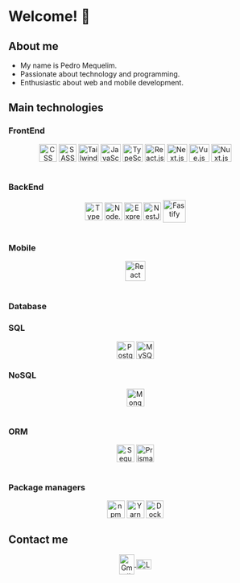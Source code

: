 # Welcome! 👋

<div>
  <h2>About me</h2>
  <ul>
    <li>My name is Pedro Mequelim.</li>
  	<li>Passionate about technology and programming.</li>
  	<li>Enthusiastic about web and mobile development.</li>
  </ul>
</div>

<!-- <div align="center">
  <a href="https://github.com/phms02">
    <img height="250rem" src="https://github-readme-stats.vercel.app/api/top-langs/?username=phms02&layout=compact&langs_count=8&theme=algolia"/>
  </a>

  ![Pedro's GitHub stats](https://github-readme-stats.vercel.app/api?username=phms02&show_icons=true&theme=algolia)
</div> -->

<div>
    <h2>Main technologies</h2>
    <h3>FrontEnd</h3>
    <div align="center">
      <!-- <img alt="HTML" height="35" width="35" align="center" src="https://skillicons.dev/icons?i=html"> -->
      <img alt="CSS" height="35" width="35" align="center" src="https://skillicons.dev/icons?i=css">
      <img alt="SASS" height="35" width="35" align="center" src="https://skillicons.dev/icons?i=sass">
      <img alt="Tailwind CSS" height="35" width="40" align="center" src="https://skillicons.dev/icons?i=tailwind">
      <img alt="JavaScript" height="35" width="40" align="center" src="https://skillicons.dev/icons?i=js">
      <img alt="TypeScript" height="35" width="40" align="center" src="https://skillicons.dev/icons?i=ts">
      <img alt="React.js" height="35" width="40" align="center" src="https://skillicons.dev/icons?i=react">
      <img alt="Next.js" height="35" width="40" align="center" src="https://skillicons.dev/icons?i=next">
      <img alt="Vue.js" height="35" width="40" align="center" src="https://skillicons.dev/icons?i=vue">
      <img alt="Nuxt.js" height="35" width="40" align="center" src="https://skillicons.dev/icons?i=nuxt">
    </div>
    <br>
    <h3>BackEnd</h3>
    <div align="center">
      <!-- <img alt="Golang" height="35" width="35" align="center" src="https://skillicons.dev/icons?i=go"> -->
      <img alt="TypeScript" height="35" width="35" align="center" src="https://skillicons.dev/icons?i=ts">
      <img alt="Node.js" height="35" width="35" align="center" src="https://skillicons.dev/icons?i=nodejs">
      <img alt="Express.js" height="35" width="35" align="center" src="https://skillicons.dev/icons?i=express">
      <img alt="NestJS" height="35" width="35" align="center" src="https://skillicons.dev/icons?i=nest">
      <img alt="Fastify" height="45" width="45" align="center" src="https://cdn.jsdelivr.net/gh/devicons/devicon@latest/icons/fastify/fastify-plain.svg">
      <!-- <img alt="C#" height="35" width="35" align="center" src="https://skillicons.dev/icons?i=cs">
      <img alt=".NET" height="35" width="35" align="center" src="https://skillicons.dev/icons?i=dotnet">
      <img alt="Dart" height="35" width="35" align="center" src="https://skillicons.dev/icons?i=dart"> -->
    </div>
    <br>
    <h3>Mobile</h3>
    <div align="center">
      <img alt="React Native" height="40" width="40" align="center" src="https://skillicons.dev/icons?i=react">
      <!-- <img alt="Flutter" height="40" width="40" align="center" src="https://skillicons.dev/icons?i=flutter">
      <img alt="Kotlin" height="40" width="40" align="center" src="https://skillicons.dev/icons?i=kotlin">
      <img alt="Swift" height="40" width="40" align="center" src="https://skillicons.dev/icons?i=swift"> -->
    </div>
    <br>
    <h3>Database</h3>
    <div>
      <h3>SQL</h3>
      <div align="center">
        <img alt="PostgreSQL" height="35" width="35" align="center" src="https://skillicons.dev/icons?i=postgresql">
        <img alt="MySQL" height="35" width="35" align="center" src="https://skillicons.dev/icons?i=mysql">
        <!-- <img alt="OracleSQL" height="55" width="55" align="center" src="https://cdn.jsdelivr.net/gh/devicons/devicon@latest/icons/oracle/oracle-original.svg">
        <img alt="SQL Server" height="35" width="35" align="center" src="https://cdn.jsdelivr.net/gh/devicons/devicon@latest/icons/microsoftsqlserver/microsoftsqlserver-original.svg"> -->
      </div>
      <h3>NoSQL</h3>
      <div align="center">
        <img alt="MongoDB" height="35" width="35" align="center" src="https://skillicons.dev/icons?i=mongodb">
        <!-- <img alt="Cassandra" height="35" width="35" align="center" src="https://skillicons.dev/icons?i=cassandra">
        <img alt="DynamoDB" height="35" width="35" align="center" src="https://skillicons.dev/icons?i=dynamodb"> -->
      </div>
    </div>
    <br>
    <h3>ORM</h3>
    <div align="center">
      <img alt="Sequelize" height="35" width="35" align="center" src="https://skillicons.dev/icons?i=sequelize">
      <img alt="Prisma" height="35" width="35" align="center" src="https://skillicons.dev/icons?i=prisma">
    </div>
    <!-- <br>
    <h3>Software Testing</h3>
    <div align="center">
      <img alt="Jest" height="35" width="35" align="center" src="https://skillicons.dev/icons?i=jest">
      <img alt="Cypress" height="35" width="35" align="center" src="https://skillicons.dev/icons?i=cypress">
    </div> -->
    <br>
    <h3>Package managers</h3>
    <div align="center">
      <img alt="npm" height="35" width="35" align="center" src="https://skillicons.dev/icons?i=npm">
      <img alt="Yarn" height="35" width="35" align="center" src="https://skillicons.dev/icons?i=yarn">
      <img alt="Docker" height="35" width="35" align="center" src="https://skillicons.dev/icons?i=docker">
    </div>
</div>

<h2>Contact me</h2>
<div align="center">
    <a href="mailto:pedromequelim@gmail.com">
      <img alt="Gmail" height="40" width="30" align="center" src="https://skillicons.dev/icons?i=gmail">
    </a>
    <a href="https://www.linkedin.com/in/mequelim">
      <img alt="LinkedIn" height="20" width="30" align="center" src="https://skillicons.dev/icons?i=linkedin">
    </a>
</div>
